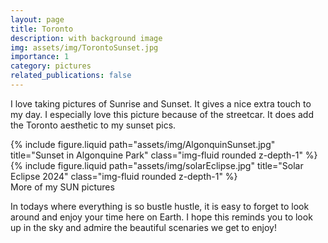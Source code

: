 ```yaml
---
layout: page
title: Toronto
description: with background image
img: assets/img/TorontoSunset.jpg
importance: 1
category: pictures
related_publications: false
---
```


I love taking pictures of Sunrise and Sunset. It gives a nice extra touch to my day. 
I especially love this picture because of the streetcar. It does add the Toronto aesthetic to my sunset pics. 

<div class="row justify-content-sm-center">
    <div class="col-sm-8 mt-3 mt-md-0">
        {% include figure.liquid path="assets/img/AlgonquinSunset.jpg" title="Sunset in Algonquine Park" class="img-fluid rounded z-depth-1" %}
    </div>
    <div class="col-sm-4 mt-3 mt-md-0">
        {% include figure.liquid path="assets/img/solarEclipse.jpg" title="Solar Eclipse 2024" class="img-fluid rounded z-depth-1" %}
    </div>
</div>
<div class="caption">
    More of my SUN pictures 
</div>

In todays where everything is so bustle hustle, it is easy to forget to look around and enjoy your time here on Earth. 
I hope this reminds you to look up in the sky and admire the beautiful scenaries we get to enjoy! 